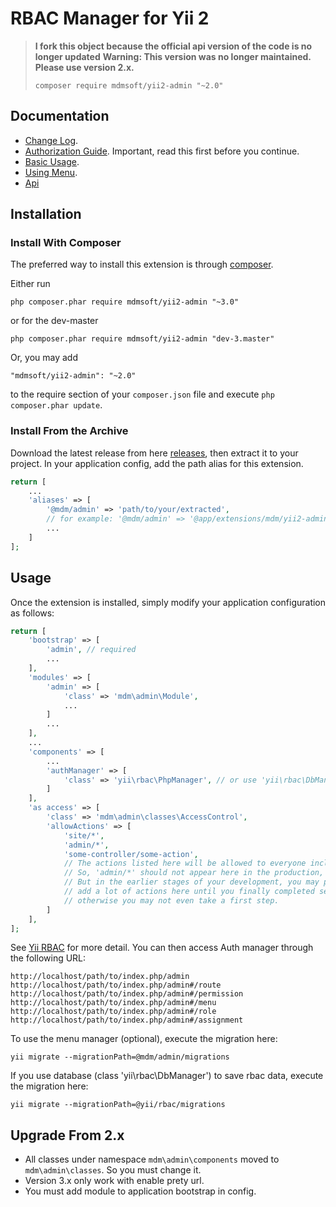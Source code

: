 RBAC Manager for Yii 2
======================
> **I fork this object because the official api version of the code is no longer updated**
> **Warning: This version was no longer maintained. Please use version 2.x.**
> 
> `composer require mdmsoft/yii2-admin "~2.0"`

Documentation
-------------

- [Change Log](CHANGELOG.md).
- [Authorization Guide](http://www.yiiframework.com/doc-2.0/guide-security-authorization.html). Important, read this first before you continue.
- [Basic Usage](docs/guide/basic-usage.md).
- [Using Menu](docs/guide/using-menu.md).
- [Api](http://mdmsoft.github.io/yii2-admin/index.html)

Installation
------------

### Install With Composer

The preferred way to install this extension is through [composer](http://getcomposer.org/download/).

Either run

```
php composer.phar require mdmsoft/yii2-admin "~3.0"
```

or for the dev-master

```
php composer.phar require mdmsoft/yii2-admin "dev-3.master"
```

Or, you may add

```
"mdmsoft/yii2-admin": "~2.0"
```

to the require section of your `composer.json` file and execute `php composer.phar update`.

### Install From the Archive

Download the latest release from here [releases](https://github.com/mdmsoft/yii2-admin/releases), then extract it to your project.
In your application config, add the path alias for this extension.

```php
return [
    ...
    'aliases' => [
        '@mdm/admin' => 'path/to/your/extracted',
        // for example: '@mdm/admin' => '@app/extensions/mdm/yii2-admin-3.0.0',
        ...
    ]
];
```

Usage
-----

Once the extension is installed, simply modify your application configuration as follows:

```php
return [
    'bootstrap' => [
        'admin', // required
        ...
    ],
    'modules' => [
        'admin' => [
            'class' => 'mdm\admin\Module',
            ...
        ]
        ...
    ],
    ...
    'components' => [
        ...
        'authManager' => [
            'class' => 'yii\rbac\PhpManager', // or use 'yii\rbac\DbManager'
        ]
    ],
    'as access' => [
        'class' => 'mdm\admin\classes\AccessControl',
        'allowActions' => [
            'site/*',
            'admin/*',
            'some-controller/some-action',
            // The actions listed here will be allowed to everyone including guests.
            // So, 'admin/*' should not appear here in the production, of course.
            // But in the earlier stages of your development, you may probably want to
            // add a lot of actions here until you finally completed setting up rbac,
            // otherwise you may not even take a first step.
        ]
    ],
];
```
See [Yii RBAC](http://www.yiiframework.com/doc-2.0/guide-security-authorization.html#role-based-access-control-rbac) for more detail.
You can then access Auth manager through the following URL:

```
http://localhost/path/to/index.php/admin
http://localhost/path/to/index.php/admin#/route
http://localhost/path/to/index.php/admin#/permission
http://localhost/path/to/index.php/admin#/menu
http://localhost/path/to/index.php/admin#/role
http://localhost/path/to/index.php/admin#/assignment
```

To use the menu manager (optional), execute the migration here:
```
yii migrate --migrationPath=@mdm/admin/migrations
```

If you use database (class 'yii\rbac\DbManager') to save rbac data, execute the migration here:
```
yii migrate --migrationPath=@yii/rbac/migrations
```

Upgrade From 2.x
----------------

- All classes under namespace `mdm\admin\components` moved to `mdm\admin\classes`.
So you must change it.
- Version 3.x only work with enable prety url.
- You must add module to application bootstrap in config.
